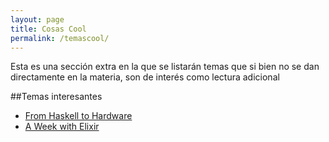 ```yaml
---
layout: page
title: Cosas Cool
permalink: /temascool/
---
```


Esta es una sección extra en la que se listarán temas que si bien no se dan directamente en la materia, son de interés como lectura adicional

##Temas interesantes

- [From Haskell to Hardware](http://begriffs.com/posts/2015-06-28-haskell-to-hardware.html)
- [A Week with Elixir](http://joearms.github.io/2013/05/31/a-week-with-elixir.html)
